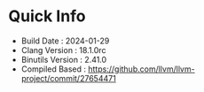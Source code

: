 # Quick Info
* Build Date : 2024-01-29
* Clang Version : 18.1.0rc
* Binutils Version : 2.41.0
* Compiled Based : https://github.com/llvm/llvm-project/commit/27654471
